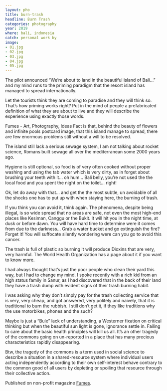 ```yaml
---
layout: pho
title: burn-trash
headline: Burn Trash
categories: photography
year: 2019
where: bali, indonesia
catch: personal work by
image:
- 01.jpg
- 02.jpg
- 03.jpg
- 04.jpg
- 05.jpg
---
```


The pilot announced “We’re about to land in the beautiful island of Bali…” and my mind runs to the priming paradigm that the resort island has managed to spread internationally.

Let the tourists think they are coming to paradise and they will think so. That’s how priming works right? Put in the mind of people a prefabricated definition of what they are about to live and they will describe the experience using exactly those words.

Fumes - Art, Photography, Ideas
Fact is that, behind the beauty of flowers and infinite pools postcard image, that this island manage to spread, there are few enormous problems still without a will to be resolved.

The island still lack a serious sewage system, I am not talking about rocket science, Romans built sewage all over the mediterranean some 2000 years ago.

Hygiene is still optional, so food is of very often cooked without proper washing and using the tab water which is very dirty, as in forget about brushing your teeth with it… oh hum… Bali belly, you’re not used the the local food and you spent the night on the toilet… right!

Ok, let do away with that… and get the the most subtle, un avoidable of all the shocks one has to put up with when staying here, the burning of trash.

If you think you can avoid it, think again. The phenomena, despite being illegal, is so wide spread that no areas are safe, not even the most high-end places like Kesiman, Canggu or the Bukit. It will hit you in the night time, at dusk or before dawn. You will have hard time to determine were it comes from due to the darkness… Grab a water bucket and go extinguish the fire? Forget it! You will suffocate silently wondering were can you go to avoid this cancer.

The trash is full of plastic so burning it will produce Dioxins that are very, very harmful. The World Health Organization has a page about it if you want to know more.

I had always thought that’s just the poor people who clean their yard this way, but I had to change my mind. I spoke recently with a rich kid from an high status family in Sanur, as I had discovered that in the back of their land they have a trash dump with evident signs of their trash burning habit.


I was asking why they don’t simply pay for the trash collecting service that is very, very cheap, and got answered, very politely and naively, that it is traditional to burn the rubbish. I still don’t get it, if they like traditions why the use motorbikes, phones and the such?

Maybe is just a “Bule” lack of understanding, a Westerner fixation on critical thinking but when the beautiful sun light is gone, ignorance settle in. Failing to care about the basic health principles will kill us all. It’s an other tragedy of the commons going on un-reported in a place that has many precious characteristics rapidly disappearing.

Btw, the tragedy of the commons is a term used in social science to describe a situation in a shared-resource system where individual users acting independently according to their own self-interest behave contrary to the common good of all users by depleting or spoiling that resource through their collective action.


Published on non-profit magazine [Fumes](https://fumes.junglestar.org/photo-journalism/burn-trash/).
